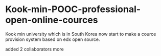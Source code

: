 Kook-min-POOC-professional-open-online-cources
==============================================

Kook min university which is in South Korea now start to make a cource provision system based on edx open source.

added 2 collaborators more
